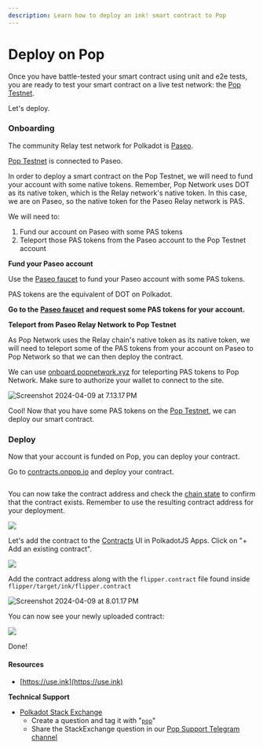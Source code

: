 ```yaml
---
description: Learn how to deploy an ink! smart contract to Pop
---
```


# Deploy on Pop

Once you have battle-tested your smart contract using unit and e2e tests, you are ready to test your smart contract on a live test network: the [Pop Testnet](https://polkadot.js.org/apps/?rpc=wss%3A%2F%2Frpc2.paseo.popnetwork.xyz).

Let's deploy.

### Onboarding

The community Relay test network for Polkadot is [Paseo](https://polkadot.js.org/apps/?rpc=wss%3A%2F%2Fpaseo.rpc.amforc.com).&#x20;

[Pop Testnet](https://polkadot.js.org/apps/?rpc=wss%3A%2F%2Frpc2.paseo.popnetwork.xyz) is connected to Paseo.

In order to deploy a smart contract on the Pop Testnet, we will need to fund your account with some native tokens. Remember, Pop Network uses DOT as its native token, which is the Relay network's native token. In this case, we are on Paseo, so the native token for the Paseo Relay network is PAS.&#x20;

We will need to:

1. Fund our account on Paseo with some PAS tokens
2. Teleport those PAS tokens from the Paseo account to the Pop Testnet account



**Fund your Paseo account**

Use the [Paseo faucet](https://faucet.polkadot.io/) to fund your Paseo account with some PAS tokens.&#x20;

PAS tokens are the equivalent of DOT on Polkadot.

**Go to the** [**Paseo faucet**](https://faucet.polkadot.io/) **and request some PAS tokens for your account.**



**Teleport from Paseo Relay Network to Pop Testnet**

As Pop Network uses the Relay chain's native token as its native token, we will need to teleport some of the PAS tokens from your account on Paseo to Pop Network so that we can then deploy the contract.

We can use [onboard.popnetwork.xyz](https://onboard.popnetwork.xyz) for teleporting PAS tokens to Pop Network. Make sure to authorize your wallet to connect to the site.

![Screenshot 2024-04-09 at 7.13.17 PM](https://hackmd.io/\_uploads/HysR4czxA.png)

Cool! Now that you have some PAS tokens on the [Pop Testnet](https://polkadot.js.org/apps/?rpc=wss%3A%2F%2Frpc2.paseo.popnetwork.xyz), we can deploy our smart contract.

### Deploy

Now that your account is funded on Pop, you can deploy your contract.

Go to [contracts.onpop.io](https://contracts.onpop.io) and deploy your contract.

<figure><img src="../.gitbook/assets/Screenshot 2024-11-12 at 11.21.58 AM.png" alt=""><figcaption></figcaption></figure>

You can now take the contract address and check the [chain state](https://polkadot.js.org/apps/?rpc=wss%3A%2F%2Frpc2.paseo.popnetwork.xyz#/chainstate) to confirm that the contract exists. Remember to use the resulting contract address for your deployment.

![](https://hackmd.io/\_uploads/H1j56cMl0.png)

Let's add the contract to the [Contracts](https://polkadot.js.org/apps/?rpc=wss%3A%2F%2Frpc2.paseo.popnetwork.xyz#/contracts) UI in PolkadotJS Apps. Click on "+ Add an existing contract".

![](https://hackmd.io/\_uploads/HJ3h1sGg0.png)

Add the contract address along with the `flipper.contract` file found inside `flipper/target/ink/flipper.contract`

![Screenshot 2024-04-09 at 8.01.17 PM](https://hackmd.io/\_uploads/Bys-lozl0.png)

You can now see your newly uploaded contract:

![](https://hackmd.io/\_uploads/Bkh3lsfxA.png)

Done!



#### Resources

* [https://use.ink](https://use.ink)

**Technical Support**

* [Polkadot Stack Exchange](https://polkadot.stackexchange.com/)
  * Create a question and tag it with "[`pop`](https://substrate.stackexchange.com/tags/pop/info)"
  * Share the StackExchange question in our [Pop Support Telegram channel](https://t.me/pop\_support)
